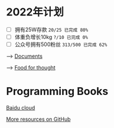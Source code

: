 # 2022年计划

- [ ] 拥有25W存款 `20/25 已完成 80%`
- [ ] 体重负增长10kg `?/10 已完成 0%`
- [ ] 公众号拥有500粉丝 `313/500 已完成 62%`

--> [Documents](https://github.com/XuYuanzhe/XuYuanzhe/blob/main/documents.md)

--> [Food for thought](https://github.com/XuYuanzhe/XuYuanzhe/blob/main/food_for_thought.md)

# Programming Books

[Baidu cloud](https://github.com/XuYuanzhe/XuYuanzhe/blob/main/documents/Books.md)

[More resources on GitHub](https://github.com/EbookFoundation/free-programming-books/blob/master/books/free-programming-books-zh.md)